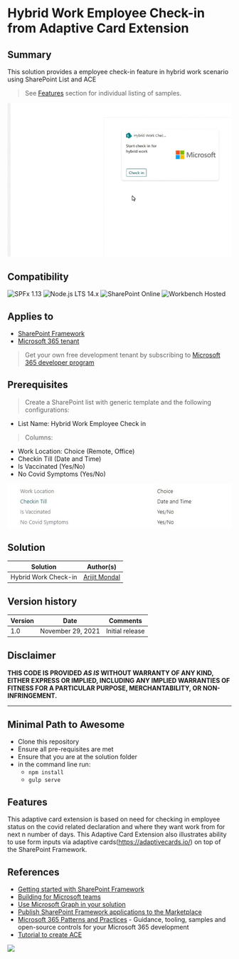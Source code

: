 # Hybrid Work Employee Check-in from Adaptive Card Extension


## Summary

This solution provides a employee check-in feature in hybrid work scenario using SharePoint List and ACE 

>See [Features](#Features) section for individual listing of samples.

![Hybrid Work Employee Check-in](./assets/demo.gif)

## Compatibility

![SPFx 1.13](https://img.shields.io/badge/SPFx-1.13.0-green.svg) 
![Node.js LTS 14.x](https://img.shields.io/badge/Node.js-LTS%2014.x-green.svg) 
![SharePoint Online](https://img.shields.io/badge/SharePoint-Online-yellow.svg) 
![Workbench Hosted](https://img.shields.io/badge/Workbench-Hosted-green.svg)

## Applies to

* [SharePoint Framework](https://docs.microsoft.com/sharepoint/dev/spfx/sharepoint-framework-overview)
* [Microsoft 365 tenant](https://docs.microsoft.com/sharepoint/dev/spfx/set-up-your-development-environment)

> Get your own free development tenant by subscribing to [Microsoft 365 developer program](http://aka.ms/o365devprogram)

## Prerequisites

> Create a SharePoint list with generic template and the following configurations:
- List Name: Hybrid Work Employee Check in

> Columns: 
- Work Location: Choice (Remote, Office)
- Checkin Till (Date and Time)
- Is Vaccinated (Yes/No)
- No Covid Symptoms	(Yes/No) 

![List Configurations ](assets/SPListColumns.jpg)


## Solution

Solution|Author(s)
--------|---------
Hybrid Work Check-in | [Arijit Mondal](https://www.linkedin.com/in/arijit-cloud/)

## Version history

Version|Date|Comments
-------|----|--------
1.0|November 29, 2021|Initial release

## Disclaimer

**THIS CODE IS PROVIDED *AS IS* WITHOUT WARRANTY OF ANY KIND, EITHER EXPRESS OR IMPLIED, INCLUDING ANY IMPLIED WARRANTIES OF FITNESS FOR A PARTICULAR PURPOSE, MERCHANTABILITY, OR NON-INFRINGEMENT.**

---

## Minimal Path to Awesome

* Clone this repository
* Ensure all pre-requisites are met
* Ensure that you are at the solution folder
* in the command line run:
  * `npm install`
  * `gulp serve`

## Features

This adaptive card extension is based on need for checking in employee status on the covid related declaration and where they want work from for next n number of days. 
This Adaptive Card Extension also illustrates ability to use form inputs via adaptive cards(https://adaptivecards.io/) on top of the SharePoint Framework.


## References

- [Getting started with SharePoint Framework](https://docs.microsoft.com/en-us/sharepoint/dev/spfx/set-up-your-developer-tenant)
- [Building for Microsoft teams](https://docs.microsoft.com/en-us/sharepoint/dev/spfx/build-for-teams-overview)
- [Use Microsoft Graph in your solution](https://docs.microsoft.com/en-us/sharepoint/dev/spfx/web-parts/get-started/using-microsoft-graph-apis)
- [Publish SharePoint Framework applications to the Marketplace](https://docs.microsoft.com/en-us/sharepoint/dev/spfx/publish-to-marketplace-overview)
- [Microsoft 365 Patterns and Practices](https://aka.ms/m365pnp) - Guidance, tooling, samples and open-source controls for your Microsoft 365 development
- [Tutorial to create ACE](https://docs.microsoft.com/en-us/sharepoint/dev/spfx/viva/get-started/build-first-sharepoint-adaptive-card-extension)

<img src="https://telemetry.sharepointpnp.com/sp-dev-fx-aces/samples/ImageCard-HybridWork-Checkin" />